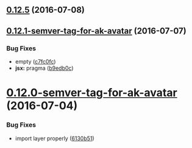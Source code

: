 <a name="0.12.5"></a>
## [0.12.5](https://aui-team-bot/https://bitbucket.org/atlassian/atlaskit/compare/0.12.1-semver-tag-for-ak-avatar...v0.12.5) (2016-07-08)



<a name="0.12.1-semver-tag-for-ak-avatar"></a>
## [0.12.1-semver-tag-for-ak-avatar](https://aui-team-bot/https://bitbucket.org/atlassian/atlaskit/compare/0.12.0-semver-tag-for-ak-avatar...0.12.1-semver-tag-for-ak-avatar) (2016-07-07)


### Bug Fixes

* empty ([c7fc0fc](https://aui-team-bot/https://bitbucket.org/atlassian/atlaskit/commits/c7fc0fc))
* **jsx:** pragma ([b9edb0c](https://aui-team-bot/https://bitbucket.org/atlassian/atlaskit/commits/b9edb0c))



<a name="0.12.0-semver-tag-for-ak-avatar"></a>
# [0.12.0-semver-tag-for-ak-avatar](https://aui-team-bot/https://bitbucket.org/atlassian/atlaskit/compare/6130b51...0.12.0-semver-tag-for-ak-avatar) (2016-07-04)


### Bug Fixes

* import layer properly ([6130b51](https://aui-team-bot/https://bitbucket.org/atlassian/atlaskit/commits/6130b51))



